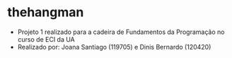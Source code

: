 # thehangman
- Projeto 1 realizado para a cadeira de Fundamentos da Programação no curso de ECI da UA
- Realizado por: Joana Santiago (119705) e Dinis Bernardo (120420)
